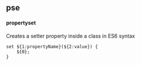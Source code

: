 ## pse
#### propertyset
Creates a setter property inside a class in ES6 syntax
```
set ${1:propertyName}(${2:value}) {
	${0};
}
```